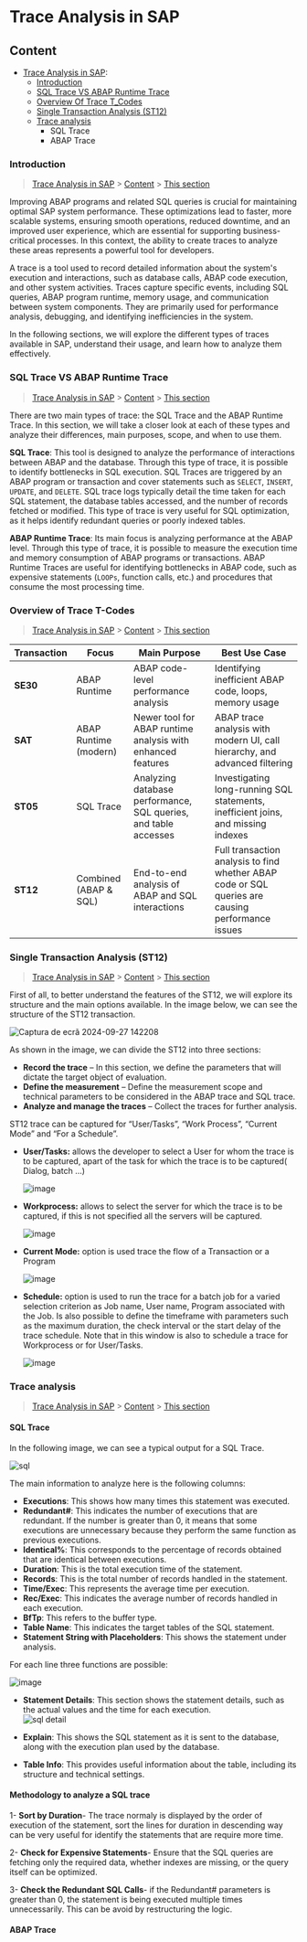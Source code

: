 # Trace Analysis in SAP

## Content

-  [Trace Analysis in SAP](Trace_Analysis.md):
    - [Introduction](#introduction)
    - [SQL Trace VS ABAP Runtime Trace](#sql_abap)
    - [Overview Of Trace T_Codes](#t_codes)
    - [Single Transaction Analysis (ST12)](#st12)
    - [Trace analysis](#analysis)
      - SQL Trace
      - ABAP Trace

### Introduction

> [Trace Analysis in SAP](#Trace_Analysis_in_SAP) > [Content](#content) > [This section](#introduction)

Improving ABAP programs and related SQL queries is crucial for maintaining optimal SAP system performance. These optimizations lead to faster, more scalable systems, ensuring smooth operations, reduced downtime, and an improved user experience, which are essential for supporting business-critical processes. In this context, the ability to create traces to analyze these areas represents a powerful tool for developers.

A trace is a tool used to record detailed information about the system's execution and interactions, such as database calls, ABAP code execution, and other system activities. Traces capture specific events, including SQL queries, ABAP program runtime, memory usage, and communication between system components. They are primarily used for performance analysis, debugging, and identifying inefficiencies in the system.

In the following sections, we will explore the different types of traces available in SAP, understand their usage, and learn how to analyze them effectively.

### SQL Trace VS ABAP Runtime Trace

> [Trace Analysis in SAP](#Trace_Analysis_in_SAP) > [Content](#content) > [This section](#sql_abap)

There are two main types of trace: the SQL Trace and the ABAP Runtime Trace. In this section, we will take a closer look at each of these types and analyze their differences, main purposes, scope, and when to use them.

**SQL Trace**: This tool is designed to analyze the performance of interactions between ABAP and the database. Through this type of trace, it is possible to identify bottlenecks in SQL execution. SQL Traces are triggered by an ABAP program or transaction and cover statements such as `SELECT`, `INSERT`, `UPDATE`, and `DELETE`. SQL trace logs typically detail the time taken for each SQL statement, the database tables accessed, and the number of records fetched or modified. This type of trace is very useful for SQL optimization, as it helps identify redundant queries or poorly indexed tables.

**ABAP Runtime Trace**: Its main focus is analyzing performance at the ABAP level. Through this type of trace, it is possible to measure the execution time and memory consumption of ABAP programs or transactions. ABAP Runtime Traces are useful for identifying bottlenecks in ABAP code, such as expensive statements (`LOOPs`, function calls, etc.) and procedures that consume the most processing time.


### Overview of Trace T-Codes

> [Trace Analysis in SAP](#Trace_Analysis_in_SAP) > [Content](#content) > [This section](#t_codes)

| Transaction | Focus | Main Purpose | Best Use Case |
|-------------|-------|--------------|---------------|
| **SE30** | ABAP Runtime | ABAP code-level performance analysis | Identifying inefficient ABAP code, loops, memory usage |
| **SAT** | ABAP Runtime (modern) | Newer tool for ABAP runtime analysis with enhanced features | ABAP trace analysis with modern UI, call hierarchy, and advanced filtering |
| **ST05** | SQL Trace | Analyzing database performance, SQL queries, and table accesses | Investigating long-running SQL statements, inefficient joins, and missing indexes |
| **ST12** | Combined (ABAP & SQL) | End-to-end analysis of ABAP and SQL interactions | Full transaction analysis to find whether ABAP code or SQL queries are causing performance issues |


### Single Transaction Analysis (ST12)

> [Trace Analysis in SAP](#Trace_Analysis_in_SAP) > [Content](#content) > [This section](#st12)

First of all, to better understand the features of the ST12, we will explore its structure and the main options available. In the image below, we can see the structure of the ST12 transaction.

  ![Captura de ecrã 2024-09-27 142208](https://github.com/user-attachments/assets/53ed5209-1e91-4d87-9b17-c68f30b8c399)

As shown in the image, we can divide the ST12 into three sections:

- **Record the trace** – In this section, we define the parameters that will dictate the target object of evaluation.
- **Define the measurement** – Define the measurement scope and technical parameters to be considered in the ABAP trace and SQL trace.
- **Analyze and manage the traces** – Collect the traces for further analysis.

ST12 trace can be captured for “User/Tasks”, “Work Process”, “Current Mode” and “For a Schedule”.

- **User/Tasks:** allows the developer to select a User for whom the trace is to be captured, apart of the task for which the trace is to be captured( Dialog, batch ...)

   ![image](https://github.com/user-attachments/assets/f296a854-ade3-4b64-aa41-f5d3e38f612b)

  
- **Workprocess:** allows to select the server for which the trace is to be captured, if this is not specified all the servers will be captured.
  
   ![image](https://github.com/user-attachments/assets/ce16c435-26e9-43f9-9b80-6584b179b234)


- **Current Mode:** option is used trace the flow of a Transaction or a Program
  
  ![image](https://github.com/user-attachments/assets/05dbba94-add4-4ca0-8e04-613298f8aa93)


- **Schedule:** option is used to run the trace for a batch job for a varied selection criterion as Job name, User name, Program associated with the Job. Is also possible to define the timeframe with parameters such as the maximum duration, the check interval or the start delay of the trace schedule. Note that in this window is also to schedule a trace for Workprocess or for User/Tasks. 

  ![image](https://github.com/user-attachments/assets/f7eabdea-0405-409a-9148-3b317a412489)


### Trace analysis

> [Trace Analysis in SAP](#Trace_Analysis_in_SAP) > [Content](#content) > [This section](#analysis)

#### SQL Trace

In the following image, we can see a typical output for a SQL Trace. 

![sql](https://github.com/user-attachments/assets/9a3bb627-2645-4c3a-bc3b-cfd0f949898f)

The main information to analyze here is the following columns:

- **Executions**: This shows how many times this statement was executed.
- **Redundant#**: This indicates the number of executions that are redundant. If the number is greater than 0, it means that some executions are unnecessary because they perform the same function as previous executions.
- **Identical%**: This corresponds to the percentage of records obtained that are identical between executions.
- **Duration**: This is the total execution time of the statement.
- **Records**: This is the total number of records handled in the statement.
- **Time/Exec**: This represents the average time per execution.
- **Rec/Exec**: This indicates the average number of records handled in each execution.
- **BfTp**: This refers to the buffer type.
- **Table Name**: This indicates the target tables of the SQL statement.
- **Statement String with Placeholders**: This shows the statement under analysis.

For each line three functions are possible: 
 
  ![image](https://github.com/user-attachments/assets/7a529fa1-ed4b-4faf-9f04-9cfba0f76eef)

- **Statement Details**: This section shows the statement details, such as the actual values and the time for each execution.  
  ![sql detail](https://github.com/user-attachments/assets/63eae17b-f6e0-4b0d-b16b-522a0dcc20a8)

- **Explain**: This shows the SQL statement as it is sent to the database, along with the execution plan used by the database.
- **Table Info**: This provides useful information about the table, including its structure and technical settings.

#### Methodology to analyze a SQL trace

1- **Sort by Duration**- The trace normaly is displayed by the order of execution of the statement, sort the lines for duration in descending way can be very useful for identify the statements that are require more time. 

2- **Check for Expensive Statements**-  Ensure that the SQL queries are fetching only the required data, whether indexes are missing, or the query itself can be optimized.

3- **Check the Redundant SQL Calls**- if the Redundant# parameters is greater than 0, the statement is being executed multiple times unnecessarily. This can be avoid by restructuring the logic.


#### ABAP Trace

